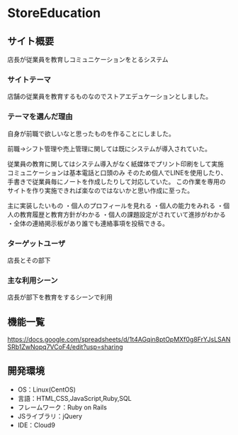 # StoreEducation

## サイト概要
店長が従業員を教育しコミュニケーションをとるシステム

### サイトテーマ
店舗の従業員を教育するものなのでストアエデュケーションとしました。

### テーマを選んだ理由
自身が前職で欲しいなと思ったものを作ることにしました。

前職→シフト管理や売上管理に関しては既にシステムが導入されていた。

従業員の教育に関してはシステム導入がなく紙媒体でプリント印刷をして実施
コミュニケーションは基本電話と口頭のみ
そのため個人でLINEを使用したり、手書きで従業員毎にノートを作成したりして対応していた。
この作業を専用のサイトを作り実施できれば楽なのではないかと思い作成に至った。

主に実装したいもの
・個人のプロフィールを見れる
・個人の能力をみれる
・個人の教育履歴と教育方針がわかる
・個人の課題設定がされていて進捗がわかる
・全体の連絡掲示板があり誰でも連絡事項を投稿できる。


### ターゲットユーザ
店長とその部下

### 主な利用シーン
店長が部下を教育をするシーンで利用

## 機能一覧
https://docs.google.com/spreadsheets/d/1t4AGqin8ptOpMXf0g8FrYJsLSANSRb1ZwNopq7VCoF4/edit?usp=sharing

## 開発環境
- OS：Linux(CentOS)
- 言語：HTML,CSS,JavaScript,Ruby,SQL
- フレームワーク：Ruby on Rails
- JSライブラリ：jQuery
- IDE：Cloud9


